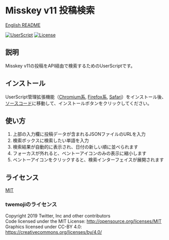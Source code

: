 # Misskey v11 投稿検索

[English README](./README.md)

[![UserScript](https://img.shields.io/badge/Framework-UserScript-blue.svg)](https://en.wikipedia.org/wiki/Userscript)
[![License](https://img.shields.io/github/license/hidao80/UserScript)](/LICENSE)

## 説明

Misskey v11の投稿をAPI経由で検索するためのUserScriptです。

## インストール

UserScript管理拡張機能（[Chromium系][chrome-extension], [Firefox系][firefox-extension], [Safari][safari-extension]）をインストール後、[ソースコード][source]に移動して、インストールボタンをクリックしてください。

[chrome-extension]: https://chrome.google.com/webstore/detail/tampermonkey/dhdgffkkebhmkfjojejmpbldmpobfkfo "Tampermonkey"
[firefox-extension]: https://addons.mozilla.org/ja/firefox/addon/tampermonkey/ "Tampermonkey"
[safari-extension]: https://apps.apple.com/jp/app/userscripts/id1463298887 "UserScripts"
[source]: https://github.com/hidao80/UserScript/raw/main/src/Misskey/MisskeyV11PostSearch/misskey-v11-post-search.user.js "ソースコード"

## 使い方

1. 上部の入力欄に投稿データが含まれるJSONファイルのURLを入力
2. 検索ボックスに検索したい単語を入力
3. 検索結果が自動的に表示され、日付の新しい順に並べられます
4. フォーカスが外れると、ベントーアイコンのみの表示に縮小します
5. ベントーアイコンをクリックすると、検索インターフェイスが展開されます

## ライセンス

[MIT](/LICENSE)

### twemojiのライセンス

Copyright 2019 Twitter, Inc and other contributors\
Code licensed under the MIT License: <http://opensource.org/licenses/MIT>\
Graphics licensed under CC-BY 4.0: <https://creativecommons.org/licenses/by/4.0/>
